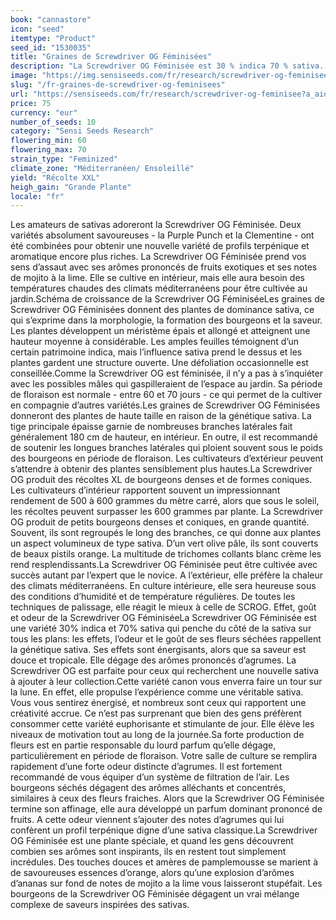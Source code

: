 ```yaml
---
book: "cannastore"
icon: "seed"
itemtype: "Product"
seed_id: "1530035"
title: "Graines de Screwdriver OG Féminisées"
description: "La Screwdriver OG Féminisée est 30 % indica 70 % sativa. Elle fleurit en 60 à 70 jours et donne des récoltes XL aux arômes sativas."
image: "https://img.sensiseeds.com/fr/research/screwdriver-og-feminisee-image.png"
slug: "/fr-graines-de-screwdriver-og-feminisees"
url: "https://sensiseeds.com/fr/research/screwdriver-og-feminisee?a_aid=cannastore"
price: 75
currency: "eur"
number_of_seeds: 10
category: "Sensi Seeds Research"
flowering_min: 60
flowering_max: 70
strain_type: "Feminized"
climate_zone: "Méditerranéen/ Ensoleillé"
yield: "Récolte XXL"
heigh_gain: "Grande Plante"
locale: "fr"
---
```

Les amateurs de sativas adoreront la Screwdriver OG Féminisée. Deux variétés absolument savoureuses - la Purple Punch et la Clementine - ont été combinées pour obtenir une nouvelle variété de profils terpénique et aromatique encore plus riches. La Screwdriver OG Féminisée prend vos sens d’assaut avec ses arômes prononcés de fruits exotiques et ses notes de mojito à la lime. Elle se cultive en intérieur, mais elle aura besoin des températures chaudes des climats méditerranéens pour être cultivée au jardin.Schéma de croissance de la Screwdriver OG FéminiséeLes graines de Screwdriver OG Féminisées donnent des plantes de dominance sativa, ce qui s’exprime dans la morphologie, la formation des bourgeons et la saveur. Les plantes développent un méristème épais et allongé et atteignent une hauteur moyenne à considérable. Les amples feuilles témoignent d’un certain patrimoine indica, mais l’influence sativa prend le dessus et les plantes gardent une structure ouverte. Une défoliation occasionnelle est conseillée.Comme la Screwdriver OG est féminisée, il n’y a pas à s’inquiéter avec les possibles mâles qui gaspilleraient de l’espace au jardin. Sa période de floraison est normale - entre 60 et 70 jours - ce qui permet de la cultiver en compagnie d’autres variétés.Les graines de Screwdriver OG Féminisées donneront des plantes de haute taille en raison de la génétique sativa. La tige principale épaisse garnie de nombreuses branches latérales fait généralement 180 cm de hauteur, en intérieur. En outre, il est recommandé de soutenir les longues branches latérales qui ploient souvent sous le poids des bourgeons en période de floraison. Les cultivateurs d’extérieur peuvent s’attendre à obtenir des plantes sensiblement plus hautes.La Screwdriver OG produit des récoltes XL de bourgeons denses et de formes coniques. Les cultivateurs d’intérieur rapportent souvent un impressionnant rendement de 500 à 600 grammes du mètre carré, alors que sous le soleil, les récoltes peuvent surpasser les 600 grammes par plante. La Screwdriver OG produit de petits bourgeons denses et coniques, en grande quantité. Souvent, ils sont regroupés le long des branches, ce qui donne aux plantes un aspect volumineux de type sativa. D’un vert olive pâle, ils sont couverts de beaux pistils orange. La multitude de trichomes collants blanc crème les rend resplendissants.La Screwdriver OG Féminisée peut être cultivée avec succès autant par l’expert que le novice. A l’extérieur, elle préfère la chaleur des climats méditerranéens. En culture intérieure, elle sera heureuse sous des conditions d’humidité et de température régulières. De toutes les techniques de palissage, elle réagit le mieux à celle de SCROG. Effet, goût et odeur de la Screwdriver OG FéminiséeLa Screwdriver OG Féminisée est une variété 30% indica et 70% sativa qui penche du côté de la sativa sur tous les plans: les effets, l’odeur et le goût de ses fleurs séchées rappellent la génétique sativa. Ses effets sont énergisants, alors que sa saveur est douce et tropicale. Elle dégage des arômes prononcés d’agrumes. La Screwdriver OG est parfaite pour ceux qui recherchent une nouvelle sativa à ajouter à leur collection.Cette variété canon vous enverra faire un tour sur la lune. En effet, elle propulse l’expérience comme une véritable sativa. Vous vous sentirez énergisé, et nombreux sont ceux qui rapportent une créativité accrue. Ce n’est pas surprenant que bien des gens préfèrent consommer cette variété euphorisante et stimulante de jour. Elle élève les niveaux de motivation tout au long de la journée.Sa forte production de fleurs est en partie responsable du lourd parfum qu’elle dégage, particulièrement en période de floraison. Votre salle de culture se remplira rapidement d’une forte odeur distincte d’agrumes. Il est fortement recommandé de vous équiper d’un système de filtration de l’air. Les bourgeons séchés dégagent des arômes alléchants et concentrés, similaires à ceux des fleurs fraiches. Alors que la Screwdriver OG Féminisée termine son affinage, elle aura développé un parfum dominant prononcé de fruits. A cette odeur viennent s’ajouter des notes d’agrumes qui lui confèrent un profil terpénique digne d’une sativa classique.La Screwdriver OG Féminisée est une plante spéciale, et quand les gens découvrent combien ses arômes sont inspirants, ils en restent tout simplement incrédules. Des touches douces et amères de pamplemousse se marient à de savoureuses essences d’orange, alors qu’une explosion d’arômes d’ananas sur fond de notes de mojito a la lime vous laisseront stupéfait. Les bourgeons de la Screwdriver OG Féminisée dégagent un vrai mélange complexe de saveurs inspirées des sativas.
